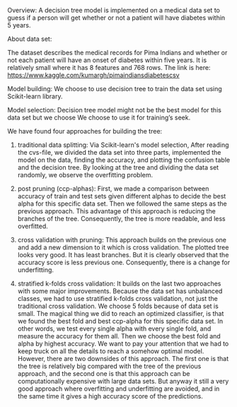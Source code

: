
Overview:
A decision tree model is implemented on a medical data set to guess if a person will get whether or not a patient will have diabetes within 5 years.


About data set:

The dataset describes the medical records for Pima Indians and whether or not each patient will have an onset of diabetes within five years. It is relatively small where it has 8 features and 768 rows. The link is here: https://www.kaggle.com/kumargh/pimaindiansdiabetescsv


Model building:
We choose to use decision tree to train the data set using Scikit-learn library.


Model selection:
Decision tree model might not be the best model for this data set but we choose We choose to use it for training’s seek.

We have found  four approaches for building the tree:

1) traditional data splitting:
Via Scikit-learn's model selection, 
After reading the cvs-file, we divided the data set into three parts, implemented the model on the data, finding the accuracy, and plotting the confusion table and the decision tree.
By looking at the tree and dividing the data set randomly, we observe the overfitting problem. 
2) post pruning (ccp-alphas):
First, we made a comparison between accuracy of train and test sets given different alphas to decide the best alpha for this specific data set. Then we followed the same steps as the previous approach. This advantage of this approach is reducing the branches of the tree. Consequently, the tree is more readable, and less overfitted. 
3) cross validation with pruning:
This approach builds on the previous one and add a new dimension to it which is cross validation. The plotted tree looks very good. It has least branches. But it is clearly observed that the accuracy score is less previous one. Consequently, there is a change for underfitting.

4) stratified k-folds cross validation:
It builds on the last two approaches with some major improvements. 
Because the data set has unbalanced classes, we had to use stratified k-folds cross validation, not just the traditional cross validation. We choose 5 folds because of data set is small. The magical thing we did to reach an optimized classifier, is that we found the best fold and best ccp-alpha for this specific data set. In other words, we test every single alpha with every single fold, and measure the accuracy for them all. Then we choose the best fold and alpha by highest accuracy. We want to pay your attention that we had to keep truck on all the details to reach a somehow optimal model. However, there are two downsides of this approach. The first one is that the tree is relatively big compared with the tree of the previous approach, and the second one is that this approach can be computationally expensive with large data sets. But anyway it still a very good approach where overfitting and underfitting are avoided, and in the same time it gives a high accuracy score of the predictions.


